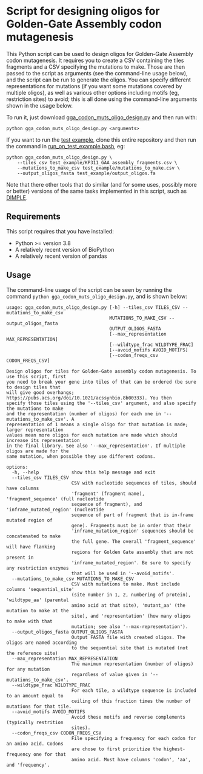 # Script for designing oligos for Golden-Gate Assembly codon mutagenesis

This Python script can be used to design oligos for Golden-Gate Assembly
codon mutagenesis. It requires you to create a CSV containing the tiles
fragments and a CSV specifying the mutations to make.
Those are then passed to the script as arguments (see the command-line usage below),
and the script can be run to generate the oligos. You can specify different
representations for mutations (if you want some mutations covered by multiple oligos),
as well as various other options including motifs (eg, restriction sites) to avoid;
this is all done using the command-line arguments shown in the usage below.

To run it, just download [gga_codon_muts_oligo_design.py](gga_codon_muts_oligo_design.py)
and then run with:
```
python gga_codon_muts_oligo_design.py <arguments>
```

If you want to run the [test example](test_example), clone this entire repository and
then run the command in [run_on_test_example.bash](run_on_test_example.bash), eg:
```
python gga_codon_muts_oligo_design.py \
    --tiles_csv test_example/KP311_GAA_assembly_fragments.csv \
    --mutations_to_make_csv test_example/mutations_to_make.csv \
    --output_oligos_fasta test_example/output_oligos.fa
```

Note that there other tools that do similar (and for some uses, possibly more or better)
versions of the same tasks implemented in this script, such as
[DIMPLE](https://github.com/coywil26/DIMPLE).

## Requirements
This script requires that you have installed:
 - Python >= version 3.8
 - A relatively recent version of BioPython
 - A relatively recent version of pandas


## Usage

The command-line usage of the script can be seen by running the command
`python gga_codon_muts_oligo_design.py`, and is shown below:

```
usage: gga_codon_muts_oligo_design.py [-h] --tiles_csv TILES_CSV --mutations_to_make_csv
                                      MUTATIONS_TO_MAKE_CSV --output_oligos_fasta
                                      OUTPUT_OLIGOS_FASTA
                                      [--max_representation MAX_REPRESENTATION]
                                      [--wildtype_frac WILDTYPE_FRAC]
                                      [--avoid_motifs AVOID_MOTIFS]
                                      [--codon_freqs_csv CODON_FREQS_CSV]

Design oligos for tiles for Golden-Gate assembly codon mutagenesis. To use this script, first
you need to break your gene into tiles of that can be ordered (be sure to design tiles that
will give good overhangs; https://pubs.acs.org/doi/10.1021/acssynbio.8b00333). You then
specify those tiles using the '--tiles_csv' argument, and also specify the mutations to make
and the representation (number of oligos) for each one in '--mutations_to_make_csv'. A
representation of 1 means a single oligo for that mutation is made; larger representation
values mean more oligos for each mutation are made which should increase its representation
in the final library. See also '--max_representation'. If multiple oligos are made for the
same mutation, when possible they use different codons.

options:
  -h, --help            show this help message and exit
  --tiles_csv TILES_CSV
                        CSV with nucleotide sequences of tiles, should have columns
                        'fragment' (fragment name), 'fragment_sequence' (full nucleotide
                        sequence of fragment), and 'inframe_mutated_region' (nucleotide
                        sequence of part of fragment that is in-frame mutated region of
                        gene). Fragments must be in order that their
                        'inframe_mutation_region' sequences should be concatenated to make
                        the full gene. The overall 'fragment_sequence' will have flanking
                        regions for Golden Gate assembly that are not present in
                        'inframe_mutated_region'. Be sure to specify any restriction enzymes
                        that will be used in '--avoid_motifs'.
  --mutations_to_make_csv MUTATIONS_TO_MAKE_CSV
                        CSV with mutations to make. Must include columns 'sequential_site'
                        (site number in 1, 2, numbering of protein), 'wildtype_aa' (parental
                        amino acid at that site), 'mutant_aa' (the mutation to make at the
                        site), and 'representation' (how many oligos to make with that
                        mutation; see also '--max-representation').
  --output_oligos_fasta OUTPUT_OLIGOS_FASTA
                        Output FASTA file with created oligos. The oligos are named according
                        to the sequential site that is mutated (not the reference site)
  --max_representation MAX_REPRESENTATION
                        The maximum representation (number of oligos) for any mutation
                        regardless of value given in '--mutations_to_make_csv'.
  --wildtype_frac WILDTYPE_FRAC
                        For each tile, a wildtype sequence is included to an amount equal to
                        ceiling of this fraction times the number of mutations for that tile.
  --avoid_motifs AVOID_MOTIFS
                        Avoid these motifs and reverse complements (typically restrition
                        sites).
  --codon_freqs_csv CODON_FREQS_CSV
                        File specifying a frequency for each codon for an amino acid. Codons
                        are chose to first prioritize the highest-frequency one for that
                        amino acid. Must have columns 'codon', 'aa', and 'frequency'.
```
